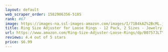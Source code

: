 ```yaml
---
layout: default 
﻿web_scraper_order: 1582906356-5185
rank: #67
image: https://images-na.ssl-images-amazon.com/images/I/71B4kAZ%2BcML.jpg
title: Ring Size Adjuster for Loose Rings - 12 Pack, 2 Sizes - Jewelry Sizer, Mandrel for Making Jewelry…
url: https://www.amazon.com/Ring-Size-Adjuster-Loose-Rings/dp/B0757JLTY7/ref=zg_mw_arts-crafts_67?_encoding=UTF8&psc=1&refRID=W0PCYHV7KBFJZ6H1XXBD
reviews: 4.4 out of 5 stars
price: $6.99 
---
```


